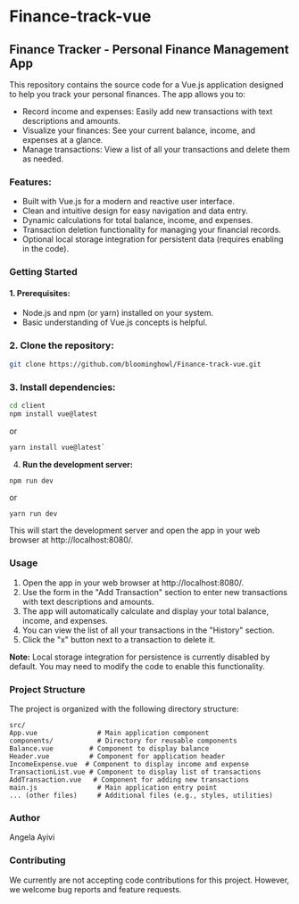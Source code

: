 # Finance-track-vue
## Finance Tracker - Personal Finance Management App

This repository contains the source code for a Vue.js application designed to help you track your personal finances.  The app allows you to:

- Record income and expenses: Easily add new transactions with text descriptions and amounts.
- Visualize your finances: See your current balance, income, and expenses at a glance.
- Manage transactions: View a list of all your transactions and delete them as needed.

### Features:
- Built with Vue.js for a modern and reactive user interface.
- Clean and intuitive design for easy navigation and data entry.
- Dynamic calculations for total balance, income, and expenses.
- Transaction deletion functionality for managing your financial records.
- Optional local storage integration for persistent data (requires enabling in the code).

### Getting Started
#### 1. Prerequisites:

- Node.js and npm (or yarn) installed on your system.
- Basic understanding of Vue.js concepts is helpful.

### 2. Clone the repository:
```bash
git clone https://github.com/bloominghowl/Finance-track-vue.git
```

### 3. Install dependencies:

```bash
cd client
npm install vue@latest
```
 or
 
```bash
yarn install vue@latest`
```

4. **Run the development server:**

```bash
npm run dev
```
or
```
yarn run dev
```

This will start the development server and open the app in your web browser at http://localhost:8080/.

### Usage

1. Open the app in your web browser at http://localhost:8080/.
2. Use the form in the "Add Transaction" section to enter new transactions with text descriptions and amounts.
3. The app will automatically calculate and display your total balance, income, and expenses.
4. You can view the list of all your transactions in the "History" section.
5. Click the "x" button next to a transaction to delete it.

**Note:** Local storage integration for persistence is currently disabled by default. You may need to modify the code to enable this functionality.

### Project Structure

The project is organized with the following directory structure:
```
src/
App.vue               # Main application component
components/           # Directory for reusable components
Balance.vue         # Component to display balance
Header.vue          # Component for application header
IncomeExpense.vue  # Component to display income and expense
TransactionList.vue # Component to display list of transactions
AddTransaction.vue   # Component for adding new transactions
main.js               # Main application entry point
... (other files)     # Additional files (e.g., styles, utilities)
```
### Author
Angela Ayivi

### Contributing

We currently are not accepting code contributions for this project. However, we welcome bug reports and feature requests.
